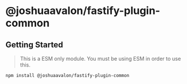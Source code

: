 # @joshuaavalon/fastify-plugin-common

## Getting Started

> This is a ESM only module. You must be using ESM in order to use this.

```sh
npm install @joshuaavalon/fastify-plugin-common
```
